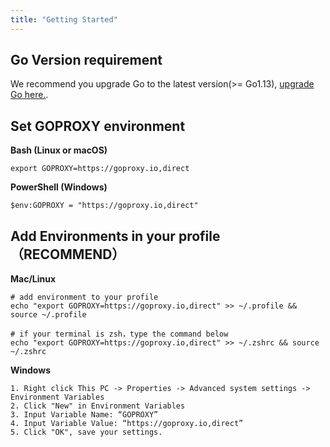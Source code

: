 ```yaml
---
title: "Getting Started"
---
```


## Go Version requirement

We recommend you upgrade Go to the latest version(>= Go1.13), [upgrade Go here.](https://golang.org/dl/).

## Set GOPROXY environment

**Bash (Linux or macOS)**

```shell
export GOPROXY=https://goproxy.io,direct
```

**PowerShell (Windows)**

```shell
$env:GOPROXY = "https://goproxy.io,direct"
```

## Add Environments in your profile （RECOMMEND）

**Mac/Linux**

```shell
# add environment to your profile
echo "export GOPROXY=https://goproxy.io,direct" >> ~/.profile && source ~/.profile

# if your terminal is zsh，type the command below
echo "export GOPROXY=https://goproxy.io,direct" >> ~/.zshrc && source ~/.zshrc
```

**Windows**

```
1. Right click This PC -> Properties -> Advanced system settings -> Environment Variables
2. Click "New" in Environment Variables
3. Input Variable Name: “GOPROXY”
4. Input Variable Value: “https://goproxy.io,direct”
5. Click "OK", save your settings.
```
